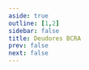 ```yaml
---
aside: true
outline: [1,2]
sidebar: false
title: Deudores BCRA
prev: false
next: false
---
```


<script setup>
import { useTheme } from 'vitepress-openapi/client'
import spec from './public/openapi.json'

useTheme({
    i18n: {
        locale: 'es',
    }
})
</script>

<OASpec :spec="spec" />
